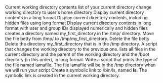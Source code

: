 Current working directory
contents list of your current directory
change working directory to user's home directory
Display current directory contents in a long format
Display current directory contents, including hidden files using long format
Display current directory contents in long format with user and group IDs displayed numerically and hidden files
creates a directory named my_first_directory in the /tmp/ directory.
Move the file betty from /tmp/ to /tmp/my_first_directory.
Delete the file betty
Delete the directory my_first_directory that is in the /tmp directory.
A script that changes the working directory to the previous one.
lists all files in the current directory and the parent of the working directory and the /boot directory (in this order), in long format.
Write a script that prints the type of the file named iamafile. The file iamafile will be in the /tmp directory when we will run your script
Create a symbolic link to /bin/ls, named __ls__. The symbolic link is created in the current working directory.
